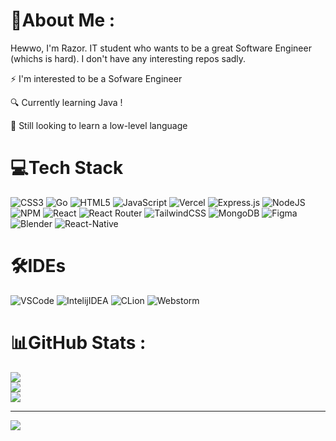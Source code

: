 # 💫About Me :
Hewwo, I'm Razor. IT student who wants to be a great Software Engineer (whichs is hard).
I don't have any interesting repos sadly.

⚡ I'm interested to be a Sofware Engineer

🔍 Currently learning  Java !

👀 Still looking to learn a low-level language

# 💻Tech Stack
![CSS3](https://img.shields.io/badge/css3-%231572B6.svg?style=for-the-badge&logo=css3&logoColor=white) ![Go](https://img.shields.io/badge/go-%2300ADD8.svg?style=for-the-badge&logo=go&logoColor=white) ![HTML5](https://img.shields.io/badge/html5-%23E34F26.svg?style=for-the-badge&logo=html5&logoColor=white) ![JavaScript](https://img.shields.io/badge/javascript-%23323330.svg?style=for-the-badge&logo=javascript&logoColor=%23F7DF1E) ![Vercel](https://img.shields.io/badge/vercel-%23000000.svg?style=for-the-badge&logo=vercel&logoColor=white) ![Express.js](https://img.shields.io/badge/express.js-%23404d59.svg?style=for-the-badge&logo=express&logoColor=%2361DAFB) ![NodeJS](https://img.shields.io/badge/node.js-6DA55F?style=for-the-badge&logo=node.js&logoColor=white) ![NPM](https://img.shields.io/badge/NPM-%23000000.svg?style=for-the-badge&logo=npm&logoColor=white) ![React](https://img.shields.io/badge/react-%2320232a.svg?style=for-the-badge&logo=react&logoColor=%2361DAFB) ![React Router](https://img.shields.io/badge/React_Router-CA4245?style=for-the-badge&logo=react-router&logoColor=white) ![TailwindCSS](https://img.shields.io/badge/tailwindcss-%2338B2AC.svg?style=for-the-badge&logo=tailwind-css&logoColor=white) ![MongoDB](https://img.shields.io/badge/MongoDB-%234ea94b.svg?style=for-the-badge&logo=mongodb&logoColor=white) 	![Figma](https://img.shields.io/badge/figma-%23F24E1E.svg?style=for-the-badge&logo=figma&logoColor=white) ![Blender](https://img.shields.io/badge/blender-%23F5792A.svg?style=for-the-badge&logo=blender&logoColor=white) ![React-Native](https://img.shields.io/badge/React_Native-20232A?style=for-the-badge&logo=react&logoColor=61DAFB) 
# 🛠️IDEs
![VSCode](https://img.shields.io/badge/VSCode-0078D4?style=for-the-badge&logo=visual%20studio%20code&logoColor=white) ![IntelijIDEA](https://img.shields.io/badge/IntelliJ_IDEA-000000.svg?style=for-the-badge&logo=intellij-idea&logoColor=white) ![CLion](https://img.shields.io/badge/CLion-000000?style=for-the-badge&logo=clion&logoColor=white) ![Webstorm](https://img.shields.io/badge/WebStorm-000000?style=for-the-badge&logo=WebStorm&logoColor=white)
# 📊GitHub Stats :
![](https://github-readme-stats.vercel.app/api?username=razorthewolf&theme=dark&hide_border=false&include_all_commits=true&count_private=false)<br/>
![](https://github-readme-streak-stats.herokuapp.com/?user=razorthewolf&theme=dark&hide_border=false)<br/>
![](https://github-readme-stats.vercel.app/api/top-langs/?username=razorthewolf&theme=dark&hide_border=false&include_all_commits=true&count_private=false&layout=compact)

---
[![](https://visitcount.itsvg.in/api?id=razorthewolf&icon=2&color=2)](https://visitcount.itsvg.in)
